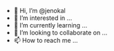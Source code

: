 - 👋 Hi, I’m @jenokal
- 👀 I’m interested in ...
- 🌱 I’m currently learning ...
- 💞️ I’m looking to collaborate on ...
- 📫 How to reach me ...

<!---
jenokal/jenokal is a ✨ special ✨ repository because its `README.md` (this file) appears on your GitHub profile.
You can click the Preview link to take a look at your changes.
--->

